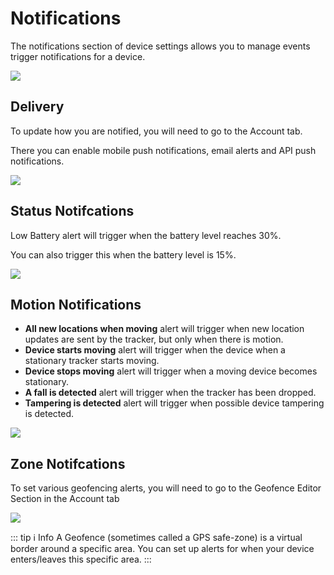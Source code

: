 # Notifications

The notifications section of device settings allows you to manage events trigger notifications for a device.

![](https://i.imgur.com/XLqc2we.png)

## Delivery

To update how you are notified, you will need to go to the Account tab.

There you can enable mobile push notifications, email alerts and API push notifications.

![](https://i.imgur.com/3Nj7E61.png)

## Status Notifcations

Low Battery alert will trigger when the battery level reaches 30%.

You can also trigger this when the battery level is 15%.

![](https://i.imgur.com/9AZ3jrk.png)

## Motion Notifications

 - **All new locations when moving** alert will trigger when new location updates are sent by the tracker, but only when there is motion.
 - **Device starts moving** alert will trigger when the device when a stationary tracker starts moving.
 - **Device stops moving** alert will trigger when a moving device becomes stationary.
 - **A fall is detected** alert will trigger when the tracker has been dropped.
 - **Tampering is detected** alert will trigger when possible device tampering is detected.

![](https://i.imgur.com/PZm66bJ.png)

## Zone Notifcations

To set various geofencing alerts, you will need to go to the Geofence Editor Section in the Account tab

![](https://i.imgur.com/JO9EzeN.png)

::: tip ℹ️ Info
A Geofence (sometimes called a GPS safe-zone) is a virtual border around a specific area.
You can set up alerts for when your device enters/leaves this specific area.
:::
